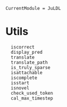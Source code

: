 ```@meta
CurrentModule = JuLDL
```

# Utils

```@docs
  iscorrect
  display_pred
  translate
  translate_path
  is_truly_sparse
  isattachable
  iscomplete
  isstart
  isnovel
  check_used_token
  cal_max_timestep
```